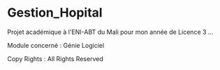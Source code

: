 # Gestion_Hopital

 Projet académique à l'ENI-ABT du Mali pour mon année de Licence 3 ...


 Module  concerné : Génie Logiciel 


 Copy  Rights  :  All  Rights Reserved 
 
